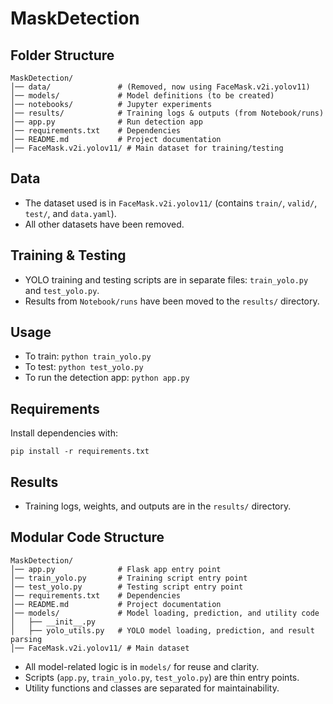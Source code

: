 # MaskDetection

## Folder Structure

```
MaskDetection/
│── data/               # (Removed, now using FaceMask.v2i.yolov11)
│── models/             # Model definitions (to be created)
│── notebooks/          # Jupyter experiments
│── results/            # Training logs & outputs (from Notebook/runs)
│── app.py              # Run detection app
│── requirements.txt    # Dependencies
│── README.md           # Project documentation
│── FaceMask.v2i.yolov11/ # Main dataset for training/testing
```

## Data
- The dataset used is in `FaceMask.v2i.yolov11/` (contains `train/`, `valid/`, `test/`, and `data.yaml`).
- All other datasets have been removed.

## Training & Testing
- YOLO training and testing scripts are in separate files: `train_yolo.py` and `test_yolo.py`.
- Results from `Notebook/runs` have been moved to the `results/` directory.

## Usage
- To train: `python train_yolo.py`
- To test: `python test_yolo.py`
- To run the detection app: `python app.py`

## Requirements
Install dependencies with:
```
pip install -r requirements.txt
```

## Results
- Training logs, weights, and outputs are in the `results/` directory. 

## Modular Code Structure

```
MaskDetection/
│── app.py              # Flask app entry point
│── train_yolo.py       # Training script entry point
│── test_yolo.py        # Testing script entry point
│── requirements.txt    # Dependencies
│── README.md           # Project documentation
│── models/             # Model loading, prediction, and utility code
│   ├── __init__.py
│   ├── yolo_utils.py   # YOLO model loading, prediction, and result parsing
│── FaceMask.v2i.yolov11/ # Main dataset
```

- All model-related logic is in `models/` for reuse and clarity.
- Scripts (`app.py`, `train_yolo.py`, `test_yolo.py`) are thin entry points.
- Utility functions and classes are separated for maintainability. 